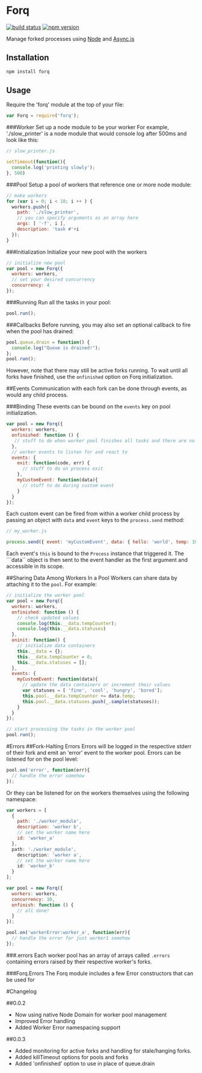 # Forq
[![build status](https://travis-ci.org/omardelarosa/forq.png?branch=master)](https://travis-ci.org/omardelarosa/forq?branch=master) [![npm version](https://img.shields.io/npm/v/forq.svg)](https://img.shields.io/npm/v/forq.svg)

Manage forked processes using [Node](http://nodejs.org/) and [Async.js](https://github.com/caolan/async)

## Installation
```bash
npm install forq
```

## Usage
Require the 'forq' module at the top of your file:

```javascript
var Forq = require('forq');
```

###Worker
Set up a node module to be your worker For example, './slow_printer' is a node module that would console log after 500ms and look like this:

```javascript
// slow_printer.js

setTimeout(function(){
  console.log('printing slowly');
}, 500)
```

###Pool
Setup a pool of workers that reference one or more node module:

```javascript
// make workers
for (var i = 0; i < 10; i ++ ) {
  workers.push({
    path: './slow_printer',
    // you can specify arguments as an array here
    args: [ '-f', i ],
    description: 'task #'+i
  });
}
```

###Initialization
Initialize your new pool with the workers

```javascript
// initialize new pool
var pool = new Forq({
  workers: workers,
  // set your desired concurrency
  concurrency: 4
});
```

###Running
Run all the tasks in your pool:

```javascript
pool.run();
```

###Callbacks
Before running, you may also set an optional callback to fire when the pool has drained:

```javascript
pool.queue.drain = function() {
  console.log("Queue is drained!");
};
pool.run();
```
However, note that there may still be active forks running.  To wait until all forks have finished, use the ``onfinished`` option on Forq initialization.

##Events
Communication with each fork can be done through events, as would any child process.

###Binding
These events can be bound on the ``events`` key on pool initialization.

```javascript
var pool = new Forq({
  workers: workers,
  onfinished: function () {
   // stuff to do when worker pool finishes all tasks and there are no active forks
  },
  // worker events to listen for and react to
  events: {
    exit: function(code, err) {
      // stuff to do on process exit
    },
    myCustomEvent: function(data){
      // stuff to do during custom event
    }
  }
});
```

Each custom event can be fired from within a worker child process by passing an object with ``data`` and ``event`` keys to the ``process.send`` method:
```javascript
// my_worker.js

process.send({ event: 'myCustomEvent', data: { hello: 'world', temp: 100 }});
```
Each event's ``this`` is bound to the ``Process`` instance that triggered it.  The ```data`` object is then sent to the event handler as the first argument and accessible in its scope.

##Sharing Data Among Workers In a Pool
Workers can share data by attaching it to the ``pool``.  For example:
```javascript
// initialize the worker pool
var pool = new Forq({
  workers: workers,
  onfinished: function () {
    // check updated values
    console.log(this.__data.tempCounter);
    console.log(this.__data.statuses)
  },
  oninit: function() {
    // initialize data containers
    this.__data = {};
    this.__data.tempCounter = 0;
    this.__data.statuses = [];
  },
  events: {
    myCustomEvent: function(data){
      // update the data containers or increment their values
      var statuses = [ 'fine', 'cool', 'hungry', 'bored'];
      this.pool.__data.tempCounter += data.temp;
      this.pool.__data.statuses.push(_.sample(statuses));
    }
  }
});

// start processing the tasks in the worker pool
pool.run();
```

#Errors
##Fork-Halting Errors
Errors will be logged in the respective stderr of their fork and emit an 'error' event to the worker pool.   Errors can be listened for on the pool level:

```javascript
pool.on('error', function(err){
  // handle the error somehow
});
```

Or they can be listened for on the workers themselves using the following namespace:
```javascript
var workers = [
  {
    path: './worker_module',
    description: 'worker b',
    // set the worker name here
    id: 'worker_a'
  },
  path: './worker_module',
    description: 'worker a',
    // set the worker name here
    id: 'worker_b'
  }
];

var pool = new Forq({
  workers: workers,
  concurrency: 10,
  onfinish: function () {
    // all done!
  }
});

pool.on('workerError:worker_a', function(err){
  // handle the error for just worker1 somehow
});
```

###.errors
Each worker pool has an array of arrays called ``.errors`` containing errors raised by their respective worker's forks.

###Forq.Errors
The Forq module includes a few Error constructors that can be used for 

#Changelog

##0.0.2
- Now using native Node Domain for worker pool management
- Improved Error handling
- Added Worker Error namespacing support

##0.0.3
- Added monitoring for active forks and handling for stale/hanging forks.
- Added killTimeout options for pools and forks
- Added 'onfinished' option to use in place of queue.drain